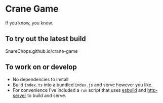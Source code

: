 # Crane Game
If you know, you know.

## To try out the latest build
SnareChops.github.io/crane-game

## To work on or develop
- No dependencies to install
- Build `index.ts` into a bundled `index.js` and serve however you like.
- For convenience I've included a `run` script that uses [esbuild](https://esbuild.github.io/getting-started/#install-esbuild) and [http-server](https://www.npmjs.com/package/http-server) to build and serve.
